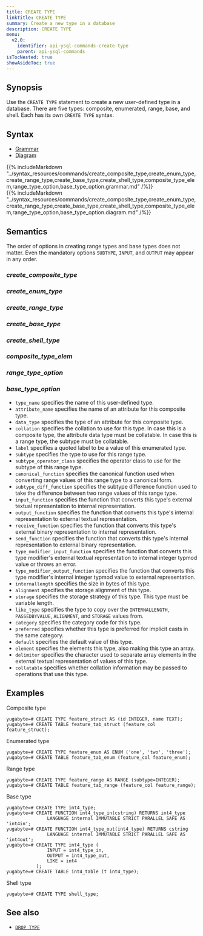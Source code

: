 ```yaml
---
title: CREATE TYPE
linkTitle: CREATE TYPE
summary: Create a new type in a database
description: CREATE TYPE
menu:
  v2.0:
    identifier: api-ysql-commands-create-type
    parent: api-ysql-commands
isTocNested: true
showAsideToc: true
---
```


## Synopsis

Use the `CREATE TYPE` statement to create a new user-defined type in a database.  There are five types: composite, enumerated, range, base, and shell. Each has its own `CREATE TYPE`
syntax.

## Syntax

<ul class="nav nav-tabs nav-tabs-yb">
  <li >
    <a href="#grammar" class="nav-link active" id="grammar-tab" data-toggle="tab" role="tab" aria-controls="grammar" aria-selected="true">
      <i class="fas fa-file-alt" aria-hidden="true"></i>
      Grammar
    </a>
  </li>
  <li>
    <a href="#diagram" class="nav-link" id="diagram-tab" data-toggle="tab" role="tab" aria-controls="diagram" aria-selected="false">
      <i class="fas fa-project-diagram" aria-hidden="true"></i>
      Diagram
    </a>
  </li>
</ul>

<div class="tab-content">
  <div id="grammar" class="tab-pane fade show active" role="tabpanel" aria-labelledby="grammar-tab">
    {{% includeMarkdown "../syntax_resources/commands/create_composite_type,create_enum_type,create_range_type,create_base_type,create_shell_type,composite_type_elem,range_type_option,base_type_option.grammar.md" /%}}
  </div>
  <div id="diagram" class="tab-pane fade" role="tabpanel" aria-labelledby="diagram-tab">
    {{% includeMarkdown "../syntax_resources/commands/create_composite_type,create_enum_type,create_range_type,create_base_type,create_shell_type,composite_type_elem,range_type_option,base_type_option.diagram.md" /%}}
  </div>
</div>

## Semantics

The order of options in creating range types and base types does not matter.  Even the mandatory options `SUBTYPE`, `INPUT`, and `OUTPUT` may appear in any order.

### *create_composite_type*

### *create_enum_type*

### *create_range_type*

### *create_base_type*

### *create_shell_type*

### *composite_type_elem*

### *range_type_option*

### *base_type_option*

- `type_name` specifies the name of this user-defined type.
- `attribute_name` specifies the name of an attribute for this composite type.
- `data_type` specifies the type of an attribute for this composite type.
- `collation` specifies the collation to use for this type.  In case this is a composite type, the
  attribute data type must be collatable.  In case this is a range type, the subtype must be
  collatable.
- `label` specifies a quoted label to be a value of this enumerated type.
- `subtype` specifies the type to use for this range type.
- `subtype_operator_class` specifies the operator class to use for the subtype of this range type.
- `canonical_function` specifies the canonical function used when converting range values of this
  range type to a canonical form.
- `subtype_diff_function` specifies the subtype difference function used to take the difference
  between two range values of this range type.
- `input_function` specifies the function that converts this type's external textual representation
  to internal representation.
- `output_function` specifies the function that converts this type's internal representation to
  external textual representation.
- `receive_function` specifies the function that converts this type's external binary representation
  to internal representation.
- `send_function` specifies the function that converts this type's internal representation to
  external binary representation.
- `type_modifier_input_function` specifies the function that converts this type modifier's external
  textual representation to internal integer typmod value or throws an error.
- `type_modifier_output_function` specifies the function that converts this type modifier's internal
  integer typmod value to external representation.
- `internallength` specifies the size in bytes of this type.
- `alignment` specifies the storage alignment of this type.
- `storage` specifies the storage strategy of this type.  This type must be variable length.
- `like_type` specifies the type to copy over the `INTERNALLENGTH`, `PASSEDBYVALUE`, `ALIGNMENT`,
  and `STORAGE` values from.
- `category` specifies the category code for this type.
- `preferred` specifies whether this type is preferred for implicit casts in the same category.
- `default` specifies the default value of this type.
- `element` specifies the elements this type, also making this type an array.
- `delimiter` specifies the character used to separate array elements in the external textual
  representation of values of this type.
- `collatable` specifies whether collation information may be passed to operations that use this
  type.

## Examples

Composite type

```postgresql
yugabyte=# CREATE TYPE feature_struct AS (id INTEGER, name TEXT);
yugabyte=# CREATE TABLE feature_tab_struct (feature_col feature_struct);
```

Enumerated type

```postgresql
yugabyte=# CREATE TYPE feature_enum AS ENUM ('one', 'two', 'three');
yugabyte=# CREATE TABLE feature_tab_enum (feature_col feature_enum);
```

Range type

```postgresql
yugabyte=# CREATE TYPE feature_range AS RANGE (subtype=INTEGER);
yugabyte=# CREATE TABLE feature_tab_range (feature_col feature_range);
```

Base type

```postgresql
yugabyte=# CREATE TYPE int4_type;
yugabyte=# CREATE FUNCTION int4_type_in(cstring) RETURNS int4_type
               LANGUAGE internal IMMUTABLE STRICT PARALLEL SAFE AS 'int4in';
yugabyte=# CREATE FUNCTION int4_type_out(int4_type) RETURNS cstring
               LANGUAGE internal IMMUTABLE STRICT PARALLEL SAFE AS 'int4out';
yugabyte=# CREATE TYPE int4_type (
               INPUT = int4_type_in,
               OUTPUT = int4_type_out,
               LIKE = int4
           );
yugabyte=# CREATE TABLE int4_table (t int4_type);
```

Shell type

```postgresql
yugabyte=# CREATE TYPE shell_type;
```

## See also

- [`DROP TYPE`](../ddl_drop_type)
